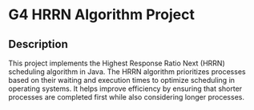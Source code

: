 # G4 HRRN Algorithm Project

## Description
This project implements the Highest Response Ratio Next (HRRN) scheduling algorithm in Java. The HRRN algorithm prioritizes processes based on their waiting and execution times to optimize scheduling in operating systems. It helps improve efficiency by ensuring that shorter processes are completed first while also considering longer processes.

